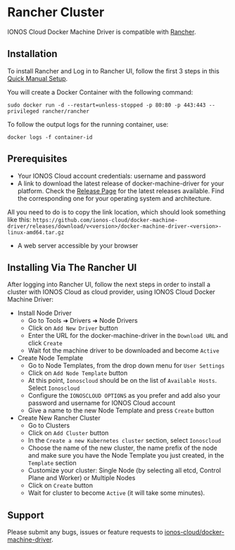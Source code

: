 # Rancher Cluster

IONOS Cloud Docker Machine Driver is compatible with [Rancher](https://rancher.com/).

## Installation

To install Rancher and Log in to Rancher UI, follow the first 3 steps in this [Quick Manual Setup](https://rancher.com/docs/rancher/v2.x/en/quick-start-guide/deployment/quickstart-manual-setup/).

You will create a Docker Container with the following command:

```text
sudo docker run -d --restart=unless-stopped -p 80:80 -p 443:443 --privileged rancher/rancher
```

To follow the output logs for the running container, use:

```text
docker logs -f container-id
```

## Prerequisites

* Your IONOS Cloud account credentials: username and password
* A link to download the latest release of docker-machine-driver for your platform. Check the [Release Page](https://github.com/ionos-cloud/docker-machine-driver/releases) for the latest releases available. Find the corresponding one for your operating system and architecture. 

All you need to do is to copy the link location, which should look something like this: `https://github.com/ionos-cloud/docker-machine-driver/releases/download/v<version>/docker-machine-driver-<version>-linux-amd64.tar.gz`

* A web server accessible by your browser

## Installing Via The Rancher UI

After logging into Rancher UI, follow the next steps in order to install a cluster with IONOS Cloud as cloud provider, using IONOS Cloud Docker Machine Driver:

* Install Node Driver
  * Go to Tools ➜ Drivers ➜ Node Drivers
  * Click on `Add New Driver` button
  * Enter the URL for the docker-machine-driver in the `Download URL` and click `Create`
  * Wait fot the machine driver to be downloaded and become `Active`
* Create Node Template
  * Go to Node Templates, from the drop down menu for `User Settings`
  * Click on `Add Node Template` button
  * At this point, `Ionoscloud` should be on the list of `Available Hosts`. Select `Ionoscloud`
  * Configure the `IONOSCLOUD OPTIONS` as you prefer and add also your password and username for IONOS Cloud account
  * Give a name to the new Node Template and press `Create` button
* Create New Rancher Cluster
  * Go to Clusters
  * Click on `Add Cluster` button
  * In the `Create a new Kubernetes cluster` section, select `Ionoscloud`
  * Choose the name of the new cluster, the name prefix of the node and make sure you have the Node Template you just created, in the `Template` section
  * Customize your cluster: Single Node \(by selecting all etcd, Control Plane and Worker\) or Multiple Nodes
  * Click on `Create` button
  * Wait for cluster to become `Active` \(it will take some minutes\).

## Support

Please submit any bugs, issues or feature requests to [ionos-cloud/docker-machine-driver](https://github.com/ionos-cloud/docker-machine-driver/issues/new/choose).

